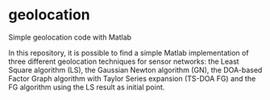 # geolocation
Simple geolocation code with Matlab

In this repository, it is possible to find a simple Matlab implementation of three different geolocation techniques for sensor networks: the Least Square algorithm (LS), the Gaussian Newton algorithm (GN), the DOA-based Factor Graph algorithm with Taylor Series expansion (TS-DOA FG) and the FG algorithm using the LS result as initial point.

